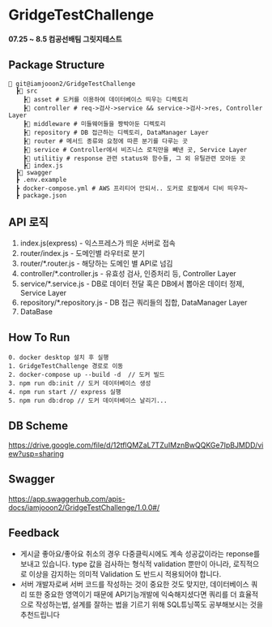 # GridgeTestChallenge  
#### 07.25 ~ 8.5 컴공선배팀 그릿지테스트

## Package Structure
```
📂 git@iamjooon2/GridgeTestChallenge
  ┣📂 src
    ┣📂 asset # 도커를 이용하여 데이터베이스 띄우는 디렉토리 
    ┣📂 controller # req->검사->service && service->검사->res, Controller Layer
    ┣📂 middleware # 미들웨어들을 짱박아둔 디렉토리
    ┣📂 repository # DB 접근하는 디렉토리, DataManager Layer
    ┣📂 router # 메서드 종류와 요청에 따른 분기를 다루는 곳
    ┣📂 service # Controller에서 비즈니스 로직만을 빼낸 곳, Service Layer
    ┣📂 utilitiy # response 관련 status와 함수들, 그 외 유틸관련 모아둔 곳
    ┣📜 index.js 
  ┣📂 swagger
  ┣ .env.example 
  ┣ docker-compose.yml # AWS 프리티어 안되서.. 도커로 로컬에서 디비 띄우자~
  ┣ package.json 

```
## API 로직

1. index.js(express) - 익스프레스가 띄운 서버로 접속
2. router/index.js - 도메인별 라우터로 분기
3. router/*.router.js - 해당하는 도메인 별 API로 넘김
4. controller/*.controller.js - 유효성 검사, 인증처리 등, Controller Layer
5. service/*.service.js - DB로 데이터 전달 혹은 DB에서 뽑아온 데이터 정제, Service Layer
6. repository/*.repository.js - DB 접근 쿼리들의 집합, DataManager Layer
7. DataBase


## How To Run
```
0. docker desktop 설치 후 실행
1. GridgeTestChallenge 경로로 이동
2. docker-compose up --build -d  // 도커 빌드
3. npm run db:init // 도커 데이터베이스 생성
4. npm run start // express 실행
5. npm run db:drop // 도커 데이터베이스 날리기...

```


## DB Scheme
https://drive.google.com/file/d/12tflQMZaL7TZuIMznBwQQKGe7IpBJMDD/view?usp=sharing


## Swagger
https://app.swaggerhub.com/apis-docs/iamjooon2/GridgeTestChallenge/1.0.0#/


## Feedback
 
- 게시글 좋아요/좋아요 취소의 경우 다중클릭시에도 계속 성공값이라는 reponse를 보내고 있습니다. type 값을 검사하는 형식적 validation 뿐만이 아니라, 로직적으로 이상을 감지하는 의미적 Validation 도 반드시 적용되어야 합니다.
- 서버 개발자로써 서버 코드를 작성하는 것이 중요한 것도 맞지만, 데이터베이스 쿼리 또한 중요한 영역이기 때문에 API기능개발에 익숙해지셨다면 쿼리를 더 효율적으로 작성하는법, 설계를 잘하는 법을 기르기 위해 SQL튜닝쪽도 공부해보시는 것을 추천드립니다